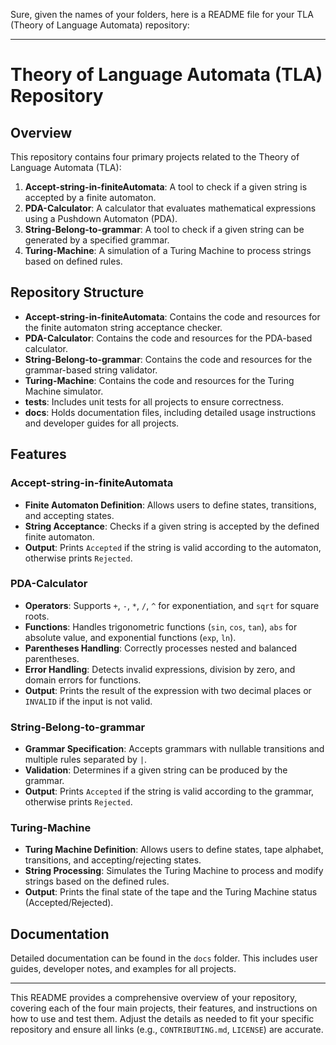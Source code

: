 Sure, given the names of your folders, here is a README file for your TLA (Theory of Language Automata) repository:

---

# Theory of Language Automata (TLA) Repository

## Overview

This repository contains four primary projects related to the Theory of Language Automata (TLA):

1. **Accept-string-in-finiteAutomata**: A tool to check if a given string is accepted by a finite automaton.
2. **PDA-Calculator**: A calculator that evaluates mathematical expressions using a Pushdown Automaton (PDA).
3. **String-Belong-to-grammar**: A tool to check if a given string can be generated by a specified grammar.
4. **Turing-Machine**: A simulation of a Turing Machine to process strings based on defined rules.

## Repository Structure

- **Accept-string-in-finiteAutomata**: Contains the code and resources for the finite automaton string acceptance checker.
- **PDA-Calculator**: Contains the code and resources for the PDA-based calculator.
- **String-Belong-to-grammar**: Contains the code and resources for the grammar-based string validator.
- **Turing-Machine**: Contains the code and resources for the Turing Machine simulator.
- **tests**: Includes unit tests for all projects to ensure correctness.
- **docs**: Holds documentation files, including detailed usage instructions and developer guides for all projects.

## Features

### Accept-string-in-finiteAutomata

- **Finite Automaton Definition**: Allows users to define states, transitions, and accepting states.
- **String Acceptance**: Checks if a given string is accepted by the defined finite automaton.
- **Output**: Prints `Accepted` if the string is valid according to the automaton, otherwise prints `Rejected`.

### PDA-Calculator

- **Operators**: Supports `+`, `-`, `*`, `/`, `^` for exponentiation, and `sqrt` for square roots.
- **Functions**: Handles trigonometric functions (`sin`, `cos`, `tan`), `abs` for absolute value, and exponential functions (`exp`, `ln`).
- **Parentheses Handling**: Correctly processes nested and balanced parentheses.
- **Error Handling**: Detects invalid expressions, division by zero, and domain errors for functions.
- **Output**: Prints the result of the expression with two decimal places or `INVALID` if the input is not valid.

### String-Belong-to-grammar

- **Grammar Specification**: Accepts grammars with nullable transitions and multiple rules separated by `|`.
- **Validation**: Determines if a given string can be produced by the grammar.
- **Output**: Prints `Accepted` if the string is valid according to the grammar, otherwise prints `Rejected`.

### Turing-Machine

- **Turing Machine Definition**: Allows users to define states, tape alphabet, transitions, and accepting/rejecting states.
- **String Processing**: Simulates the Turing Machine to process and modify strings based on the defined rules.
- **Output**: Prints the final state of the tape and the Turing Machine status (Accepted/Rejected).

## Documentation

Detailed documentation can be found in the `docs` folder. This includes user guides, developer notes, and examples for all projects.

---

This README provides a comprehensive overview of your repository, covering each of the four main projects, their features, and instructions on how to use and test them. Adjust the details as needed to fit your specific repository and ensure all links (e.g., `CONTRIBUTING.md`, `LICENSE`) are accurate.